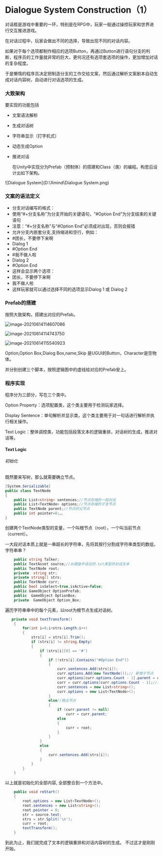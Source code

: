 # Dialogue System Construction（1）

对话框是游戏中重要的一环，特别是在RPG中，玩家一般通过操控玩家和世界进行交互推进游戏。

在对话过程中，玩家会做出不同的选择，导致出现不同的对话内容。

如果对于每个选项都制作相应的选项Button，再通过Button进行语句分支的判断，程序员的工作量就非常的巨大，更何况还有选项套选项的操作，更加增加对话的复杂程度。

于是懒惰的程序员决定把制造分支的工作交给文案，然后通过解析文案剧本自动生成对话内容树，自动进行对话选项的生成。

### 大致架构

要实现的功能包括

* 文案语法解析

* 生成对话树

* 字符串显示（打字机式）

* 动态生成Option

* 推进对话

  在Unity中实现分为Prefab（预制体）的搭建和Class（类）的编程。构思后设计出如下架构。

![Dialogue System](D:\Xmind\Dialogue System.png)

### 文案的语法定义

 * 分支对话编写的格式：
 * 使用“#+分支名称”为分支开始的关键语句，“#Option End”为分支结束的关键语句
 * 注意：“#+分支名称”与“#Option End”必须成对出现，否则会报错
 * 允许分支内嵌套分支,支持缩进和空行，例如：
 * #团长，不要停下来啊
 * Dialog 1
 * #Option End
 * #我不做人啦
 * Dialog 2
 * #Option End
 * 这样会显示两个选项：
 * 团长，不要停下来啊
 * 我不做人啦
 * 这样玩家就可以通过选择不同的选项显示Dialog 1 或 Dialog 2

### Prefab的搭建

按照大致架构，搭建出对应的Prefab。

![image-20210614114607086](C:\Users\86159\AppData\Roaming\Typora\typora-user-images\image-20210614114607086.png)

![image-20210614114743750](C:\Users\86159\AppData\Roaming\Typora\typora-user-images\image-20210614114743750.png)

![image-20210614115540923](C:\Users\86159\AppData\Roaming\Typora\typora-user-images\image-20210614115540923.png)

Option,Option Box,Dialog Box,name,Skip 是UGUI的Button，Character是空物体。

并分别创建三个脚本，按照逻辑图中的虚线给对应的Prefab安上。

### 程序实现

程序分为三部分，写在三个类中。

Option Property：选项配置类，这个类主要用于检测玩家选择。

Display Sentence：单句解析并显示类，这个类主要用于对一句话进行解析并执行相关操作。

Text Logic：整体调控类，功能包括段落文本的逻辑重排，对话树的生成，推进对话等。

#### Text Logic

###### 初始化

既然要来写树，那么就需要确立节点。

```c#
[System.Serializable]
public class TextNode
{
	public List<string> sentences;//节点存储的一段对话
	public List<TextNode> options;//节点存储的子支节点
    public TextNode parent;//节点的父节点
    public int pointer=0;、、
}
```

创建两个TextNode类型的变量，一个叫根节点（root），一个叫当前节点（current）。

一大段对话本质上就是一串超长的字符串，先将其按行分割成字符串类型的数组，字符串串？

```c#
    public string Talker;
	public TextAsset source;//从硬盘中读出的.txt类型的对话文本
	public TextNode root;
	private  string str;
    private string[] strs;
    public TextNode curr;
    public bool isSelect=true,isActive=false;
    public GameObject OptionPrefab;
    public  GameObject OptionBox;
    private  GameObject Option_Box;
```



遍历字符串串中的每个元素，以root为根节点生成对话树。

```c#
   private void textTransform()
    {
        for(int i=0;i<strs.Length;i++)
        {
            strs[i] = strs[i].Trim();
            if (strs[i] != string.Empty)
            {
                if (strs[i][0] == '#')
                {
                    if (!strs[i].Contains("#Option End"))
                    {
                        curr.sentences.Add(strs[i]);
                        curr.options.Add(new TextNode());// 新增子节点
                        curr.options[curr.options.Count - 1].parent = curr;//设置子节点的父节点
                        curr = curr.options[curr.options.Count - 1];//进入子节点
                        curr.sentences = new List<string>();
                        curr.options = new List<TextNode>();
                    }
                    else//跳出节点
                    {
                        if (curr.parent != null)
                            curr = curr.parent;
                        else
                        {
                            curr = root;
                        }
                    }
                }
                else
                {
                    curr.sentences.Add(strs[i]);
                }
            }
        }
    }
```

以上就是初始化的全部内容,	全部整合到一个方法中。

```c#
    public void reStart()
    {
        root.options = new List<TextNode>();
        root.sentences = new List<string>();
        root.pointer = 0;
        str = source.text;
        strs = str.Split('\n');
        curr = root;
        textTransform();
    }
```

到此为止，我们就完成了文本的逻辑重排和对话内容树的生成。 不过这才是刚刚开始，







